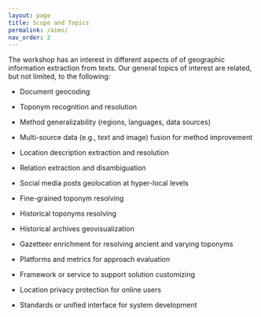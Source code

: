 ```yaml
---
layout: page
title: Scope and Topics
permalink: /aims/
nav_order: 2
---
```


The workshop has an interest in different aspects of of geographic information extraction from texts. Our general topics of interest are related, but not limited, to the following:
 
* Document geocoding

* Toponym recognition and resolution

* Method generalizability (regions, languages, data sources)

* Multi-source data (e.g., text and image) fusion for method improvement

* Location description extraction and resolution

* Relation extraction and disambiguation

* Social media posts geolocation at hyper-local levels

* Fine-grained toponym resolving 

* Historical toponyms resolving

* Historical archives geovisualization

* Gazetteer enrichment for resolving ancient and varying toponyms 

* Platforms and metrics for approach evaluation

* Framework or service to support solution customizing

* Location privacy protection for online users

* Standards or unified interface for system development

